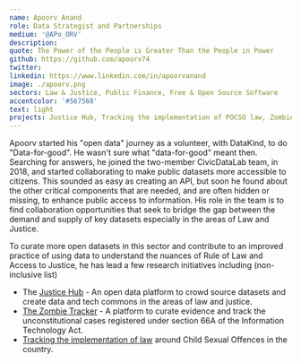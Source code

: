 ```yaml
---
name: Apoorv Anand
role: Data Strategist and Partnerships
medium: '@APo_ORV'
description:
quote: The Power of the People is Greater Than the People in Power
github: https://github.com/apoorv74
twitter:
linkedin: https://www.linkedin.com/in/apoorvanand
image: ./apoorv.png
sectors: Law & Justice, Public Finance, Free & Open Source Software
accentcolor: '#567568'
text: light
projects: Justice Hub, Tracking the implementation of POCSO law, Zombie Tracker, Open Budgets India Platform 2.0, Budgets for Justice
---
```


Apoorv started his "open data" journey as a volunteer, with DataKind, to do "Data-for-good". He wasn't sure what "data-for-good" meant then. Searching for answers, he joined the two-member CivicDataLab team, in 2018, and started collaborating to make public datasets more accessible to citizens. This sounded as easy as creating an API, but soon he found about the other critical components that are needed, and are often hidden or missing, to enhance public access to information. His role in the team is to find collaboration opportunities that seek to bridge the gap between the demand and supply of key datasets especially in the areas of Law and Justice.

To curate more open datasets in this sector and contribute to an improved practice of using data to understand the nuances of Rule of Law and Access to Justice, he has lead a few research initiatives including (non-inclusive list)

- The [Justice Hub](justicehub.in/) - An open data platform to crowd source datasets and create data and tech commons in the areas of law and justice.
- [The Zombie Tracker](zombietracker.in/) - A platform to curate evidence and track the unconstitutional cases registered under section 66A of the Information Technology Act.
- [Tracking the implementation of law](https://civicdatalab.in/work/lawandjustice/childrights/) around Child Sexual Offences in the country.
